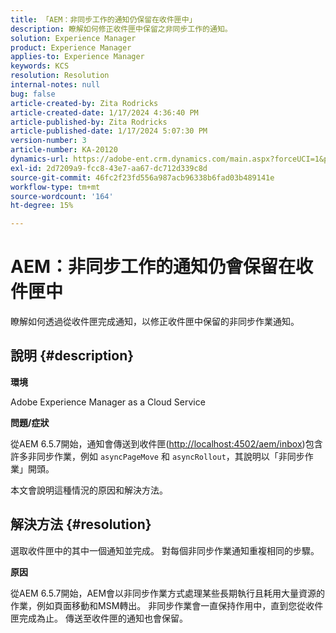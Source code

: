 ```yaml
---
title: 「AEM：非同步工作的通知仍保留在收件匣中」
description: 瞭解如何修正收件匣中保留之非同步工作的通知。
solution: Experience Manager
product: Experience Manager
applies-to: Experience Manager
keywords: KCS
resolution: Resolution
internal-notes: null
bug: false
article-created-by: Zita Rodricks
article-created-date: 1/17/2024 4:36:40 PM
article-published-by: Zita Rodricks
article-published-date: 1/17/2024 5:07:30 PM
version-number: 3
article-number: KA-20120
dynamics-url: https://adobe-ent.crm.dynamics.com/main.aspx?forceUCI=1&pagetype=entityrecord&etn=knowledgearticle&id=094bc993-56b5-ee11-a569-6045bd006239
exl-id: 2d7209a9-fcc8-43e7-aa67-dc712d339c8d
source-git-commit: 46fc2f23fd556a987acb96338b6fad03b489141e
workflow-type: tm+mt
source-wordcount: '164'
ht-degree: 15%

---
```


# AEM：非同步工作的通知仍會保留在收件匣中


瞭解如何透過從收件匣完成通知，以修正收件匣中保留的非同步作業通知。

## 說明 {#description}


<b>環境</b>

Adobe Experience Manager as a Cloud Service 

<b>問題/症狀</b>

從AEM 6.5.7開始，通知會傳送到收件匣([http://localhost:4502/aem/inbox](http://localhost:4502/aem/inbox))包含許多非同步作業，例如 `asyncPageMove` 和 `asyncRollout`，其說明以「非同步作業」開頭。

本文會說明這種情況的原因和解決方法。




## 解決方法 {#resolution}


選取收件匣中的其中一個通知並完成。 對每個非同步作業通知重複相同的步驟。

<b>原因</b>

從AEM 6.5.7開始，AEM會以非同步作業方式處理某些長期執行且耗用大量資源的作業，例如頁面移動和MSM轉出。 非同步作業會一直保持作用中，直到您從收件匣完成為止。 傳送至收件匣的通知也會保留。
